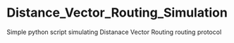 # Distance_Vector_Routing_Simulation
Simple python script simulating Distanace Vector Routing routing protocol

